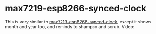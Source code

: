 # max7219-esp8266-synced-clock
This is very similar to [max7219-esp8266-synced-clock](https://github.com/phoenixphoebus/diy-electronics/tree/main/max7219-esp8266-synced-clock), except it shows month and year too, and reminds to shampoo and scrub.
Video:

